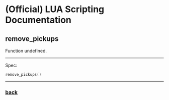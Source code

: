 
# (Official) LUA Scripting Documentation

## remove_pickups

Function undefined.

___

Spec:

```lua
remove_pickups()
```

___

### [back](../other)
